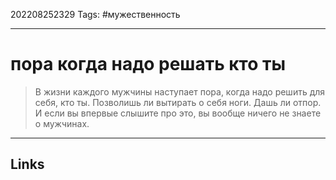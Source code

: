 202208252329
Tags: #мужественность

---

# пора когда надо решать кто ты
> В жизни каждого мужчины наступает пора, когда надо решить для себя, кто ты. Позволишь ли вытирать о себя ноги. Дашь ли отпор. И если вы впервые слышите про это, вы вообще ничего не знаете о мужчинах.

---
## Links